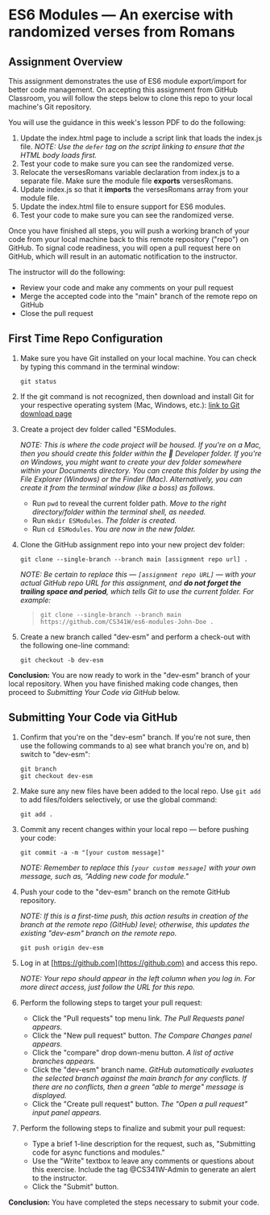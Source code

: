 # ES6 Modules — An exercise with randomized verses from Romans
## Assignment Overview
This assignment demonstrates the use of ES6 module export/import for better code management. On accepting this assignment from GitHub Classroom, you will follow the steps below to clone this repo to your local machine's Git repository. 

You will use the guidance in this week's lesson PDF to do the following:
1. Update the index.html page to include a script link that loads the index.js file. 
   _NOTE: Use the `defer` tag on the script linking to ensure that the HTML body loads first._ 
2. Test your code to make sure you can see the randomized verse. 
3. Relocate the versesRomans variable declaration from index.js to a separate file. Make sure the module file __exports__ versesRomans. 
4. Update index.js so that it __imports__ the versesRomans array from your module file.
5. Update the index.html file to ensure support for ES6 modules.
6. Test your code to make sure you can see the randomized verse.

Once you have finished all steps, you will push a working branch of your code from your local machine back to this remote repository ("repo") on GitHub. To signal code readiness, you will open a pull request here on GitHub, which will result in an automatic notification to the instructor. 

The instructor will do the following: 
- Review your code and make any comments on your pull request
- Merge the accepted code into the "main" branch of the remote repo on GitHub
- Close the pull request 

## First Time Repo Configuration

1. Make sure you have Git installed on your local machine. You can check by typing this command in the terminal window:
    ```
    git status
    ```
2. If the git command is not recognized, then download and install Git for your respective operating system (Mac, Windows, etc.):
    [link to Git download page](https://git-scm.com/downloads)

3. Create a project dev folder called "ESModules.

    *NOTE: This is where the code project will be housed. If you're on a Mac, then you should create this folder within the 🔨 Developer folder. If you're on Windows, you might want to create your dev folder somewhere within your Documents directory. You can create this folder by using the File Explorer (Windows) or the Finder (Mac). Alternatively, you can create it from the terminal window (like a boss) as follows.*  
    - Run `pwd` to reveal the current folder path. *Move to the right directory/folder within the terminal shell, as needed.* 
    - Run `mkdir ESModules`. *The folder is created.*
    - Run `cd ESModules`. *You are now in the new folder.* 

4. Clone the GitHub assignment repo into your new project dev folder:
    ```
    git clone --single-branch --branch main [assignment repo url] .
    ```
    *NOTE: Be certain to replace this — `[assignment repo URL]` — with your actual GitHub repo URL for this assignment, and **do not forget the trailing space and period**, which tells Git to use the current folder. For example:* 
    > `git clone --single-branch --branch main https://github.com/CS341W/es6-modules-John-Doe .`

5. Create a new branch called "dev-esm" and perform a check-out with the following one-line command:
    ```
    git checkout -b dev-esm
    ```
**Conclusion:** You are now ready to work in the "dev-esm" branch of your local repository. When you have finished making code changes, then proceed to *Submitting Your Code via GitHub* below.

## Submitting Your Code via GitHub

1. Confirm that you're on the "dev-esm" branch. If you're not sure, then use the following commands to a) see what branch you're on, and b) switch to "dev-esm": 
    ```
    git branch
    git checkout dev-esm
    ```
2. Make sure any new files have been added to the local repo. Use `git add` to add files/folders selectively, or use the global command:
   ```
   git add .
   ```
3. Commit any recent changes within your local repo — before pushing your code:
   ```
   git commit -a -m "[your custom message]"
   ```
    *NOTE: Remember to replace this `[your custom message]` with your own message, such as, "Adding new code for module."*

4. Push your code to the "dev-esm" branch on the remote GitHub repository.

    *NOTE: If this is a first-time push, this action results in creation of the branch at the remote repo (GitHub) level; otherwise, this updates the existing "dev-esm" branch on the remote repo.*
    ```
    git push origin dev-esm
    ```
5. Log in at [https://github.com](https://github.com) and access this repo. 

    *NOTE: Your repo should appear in the left column when you log in. For more direct access, just follow the URL for this repo.* 
    
6. Perform the following steps to target your pull request: 
    - Click the "Pull requests" top menu link. *The Pull Requests panel appears.* 
    - Click the "New pull request" button. *The Compare Changes panel appears.*
    - Click the "compare" drop down-menu button. *A list of active branches appears.*
    - Click the "dev-esm" branch name. *GitHub automatically evaluates the selected branch against the main branch for any conflicts. If there are no conflicts, then a green "able to merge" message is displayed.*
    - Click the "Create pull request" button. *The "Open a pull request" input panel appears.*
7. Perform the following steps to finalize and submit your pull request:
    - Type a brief 1-line description for the request, such as, "Submitting code for async functions and modules."
    - Use the "Write" textbox to leave any comments or questions about this exercise. Include the tag @CS341W-Admin to generate an alert to the instructor.
    - Click the "Submit" button.

**Conclusion:** You have completed the steps necessary to submit your code.
